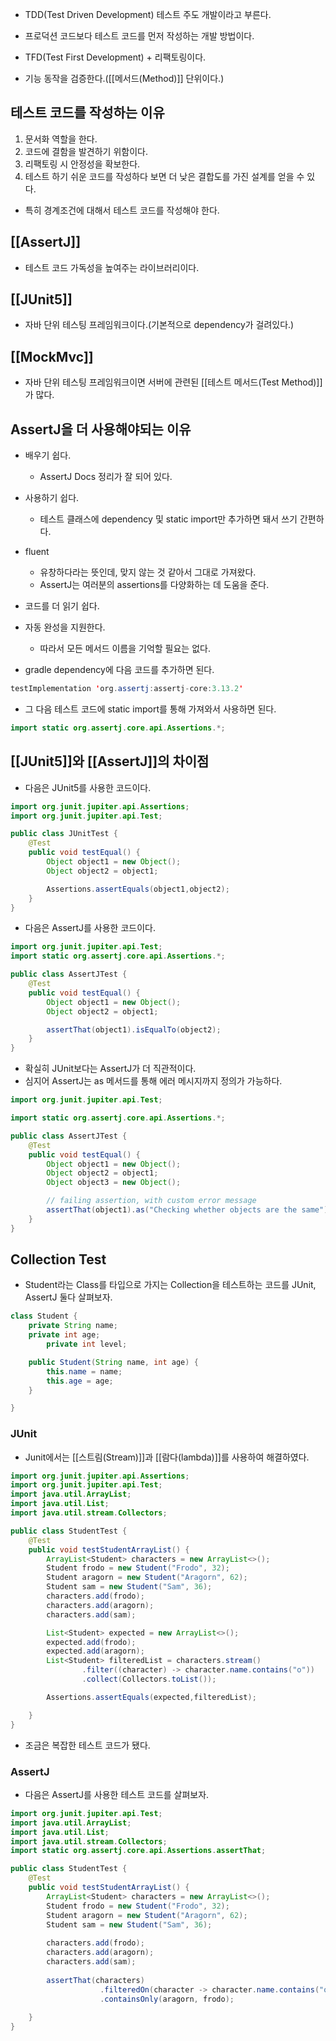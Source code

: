 - TDD(Test Driven Development) 테스트 주도 개발이라고 부른다.
- 프로덕션 코드보다 테스트 코드를 먼저 작성하는 개발 방법이다.

- TFD(Test First Development) + 리팩토링이다.
- 기능 동작을 검증한다.([[메서드(Method)]] 단위이다.)

## 테스트 코드를 작성하는 이유

1. 문서화 역할을 한다.
2. 코드에 결함을 발견하기 위함이다.
3. 리팩토링 시 안정성을 확보한다.
4. 테스트 하기 쉬운 코드를 작성하다 보면 더 낮은 결합도를 가진 설계를 얻을 수 있다.

- 특히 경계조건에 대해서 테스트 코드를 작성해야 한다.

## [[AssertJ]]

- 테스트 코드 가독성을 높여주는 라이브러리이다.

## [[JUnit5]]

- 자바 단위 테스팅 프레임워크이다.(기본적으로 dependency가 걸려있다.)

## [[MockMvc]]

 - 자바 단위 테스팅 프레임워크이면 서버에 관련된 [[테스트 메서드(Test Method)]]가 많다.


## AssertJ을 더 사용해야되는 이유

- 배우기 쉽다.
    - AssertJ Docs 정리가 잘 되어 있다.
- 사용하기 쉽다.
    - 테스트 클래스에 dependency 및 static import만 추가하면 돼서 쓰기 간편하다.
- fluent
    - 유창하다라는 뜻인데, 맞지 않는 것 같아서 그대로 가져왔다.
    - AssertJ는 여러분의 assertions를 다양화하는 데 도움을 준다.
- 코드를 더 읽기 쉽다.
- 자동 완성을 지원한다.
    - 따라서 모든 메서드 이름을 기억할 필요는 없다.

- gradle dependency에 다음 코드를 추가하면 된다.

```java
testImplementation 'org.assertj:assertj-core:3.13.2'
```

- 그 다음 테스트 코드에 static import를 통해 가져와서 사용하면 된다.

```java
import static org.assertj.core.api.Assertions.*;
```

## [[JUnit5]]와 [[AssertJ]]의  차이점

- 다음은 JUnit5를 사용한 코드이다.

```java
import org.junit.jupiter.api.Assertions;
import org.junit.jupiter.api.Test;

public class JUnitTest {
    @Test
    public void testEqual() {
        Object object1 = new Object();
        Object object2 = object1;

        Assertions.assertEquals(object1,object2);
    }
}
```

- 다음은 AssertJ를 사용한 코드이다.

```java
import org.junit.jupiter.api.Test;
import static org.assertj.core.api.Assertions.*;

public class AssertJTest {
    @Test
    public void testEqual() {
        Object object1 = new Object();
        Object object2 = object1;

        assertThat(object1).isEqualTo(object2);
    }
}
```

- 확실히 JUnit보다는 AssertJ가 더 직관적이다.
- 심지어 AssertJ는 as 메서드를 통해 에러 메시지까지 정의가 가능하다.

```java
import org.junit.jupiter.api.Test;

import static org.assertj.core.api.Assertions.*;

public class AssertJTest {
    @Test
    public void testEqual() {
        Object object1 = new Object();
        Object object2 = object1;
        Object object3 = new Object();

        // failing assertion, with custom error message
        assertThat(object1).as("Checking whether objects are the same").isEqualTo(object3);
    }
}
```

## Collection Test

- Student라는 Class를 타입으로 가지는 Collection을 테스트하는 코드를 JUnit, AssertJ 둘다 살펴보자.

```java
class Student {
    private String name;
    private int age;
		private int level;

    public Student(String name, int age) {
        this.name = name;
        this.age = age;
    }

}
```

### JUnit

- Junit에서는 [[스트림(Stream)]]과 [[람다(lambda)]]를 사용하여 해결하였다.

```java
import org.junit.jupiter.api.Assertions;
import org.junit.jupiter.api.Test;
import java.util.ArrayList;
import java.util.List;
import java.util.stream.Collectors;

public class StudentTest {
    @Test
    public void testStudentArrayList() {
        ArrayList<Student> characters = new ArrayList<>();
        Student frodo = new Student("Frodo", 32);
        Student aragorn = new Student("Aragorn", 62);
        Student sam = new Student("Sam", 36);
        characters.add(frodo);
        characters.add(aragorn);
        characters.add(sam);

        List<Student> expected = new ArrayList<>();
        expected.add(frodo);
        expected.add(aragorn);
        List<Student> filteredList = characters.stream()
                .filter((character) -> character.name.contains("o"))
                .collect(Collectors.toList());

        Assertions.assertEquals(expected,filteredList);

    }
}
```

- 조금은 복잡한 테스트 코드가 됐다.

### AssertJ

- 다음은 AssertJ를 사용한 테스트 코드를 살펴보자.

```java
import org.junit.jupiter.api.Test;
import java.util.ArrayList;
import java.util.List;
import java.util.stream.Collectors;
import static org.assertj.core.api.Assertions.assertThat;

public class StudentTest {
    @Test
    public void testStudentArrayList() {
        ArrayList<Student> characters = new ArrayList<>();
        Student frodo = new Student("Frodo", 32);
        Student aragorn = new Student("Aragorn", 62);
        Student sam = new Student("Sam", 36);
        
        characters.add(frodo);
        characters.add(aragorn);
        characters.add(sam);
        
        assertThat(characters)
					.filteredOn(character -> character.name.contains("o"))
					.containsOnly(aragorn, frodo);
        
    }
}
```
